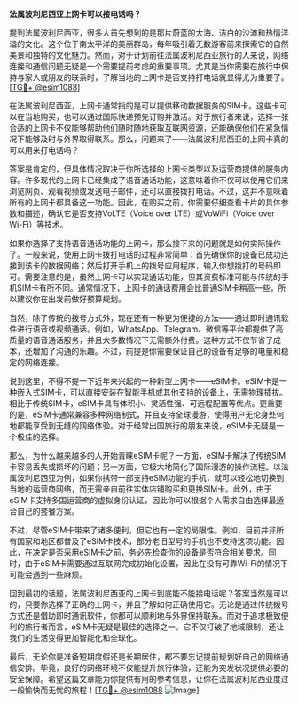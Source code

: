 **法属波利尼西亚上网卡可以接电话吗？**

提到法属波利尼西亚，很多人首先想到的是那片蔚蓝的大海、洁白的沙滩和热情洋溢的文化。这个位于南太平洋的美丽群岛，每年吸引着无数游客前来探索它的自然美景和独特的文化魅力。然而，对于计划前往法属波利尼西亚旅行的人来说，网络连接和通信问题无疑是一个需要提前考虑的重要事项。尤其是当你需要在旅行中保持与家人或朋友的联系时，了解当地的上网卡是否支持打电话就显得尤为重要了。[[TG💪+ @esim1088](https://t.me/s/esim1088)]

在法属波利尼西亚，上网卡通常指的是可以提供移动数据服务的SIM卡。这些卡可以在当地购买，也可以通过国际快递预先订购并激活。对于旅行者来说，选择一张合适的上网卡不仅能够帮助他们随时随地获取互联网资源，还能确保他们在紧急情况下能够及时与外界取得联系。那么，问题来了——法属波利尼西亚的上网卡真的可以用来打电话吗？

答案是肯定的，但具体情况取决于你所选择的上网卡类型以及运营商提供的服务内容。许多现代的上网卡已经集成了语音通话功能，这意味着你不仅可以使用它们来浏览网页、观看视频或发送电子邮件，还可以直接拨打电话。不过，这并不意味着所有的上网卡都具备这一功能。因此，在购买之前，你需要仔细查看卡片的具体参数和描述，确认它是否支持VoLTE（Voice over LTE）或VoWiFi（Voice over Wi-Fi）等技术。

如果你选择了支持语音通话功能的上网卡，那么接下来的问题就是如何实际操作了。一般来说，使用上网卡拨打电话的过程非常简单：首先确保你的设备已成功连接到该卡的数据网络；然后打开手机上的拨号应用程序，输入你想拨打的号码即可。需要注意的是，虽然上网卡可以实现通话功能，但其资费标准可能与传统的手机SIM卡有所不同。通常情况下，上网卡的通话费用会比普通SIM卡稍高一些，所以建议你在出发前做好预算规划。

当然，除了传统的拨号方式外，现在还有一种更为便捷的方法——通过即时通讯软件进行语音或视频通话。例如，WhatsApp、Telegram、微信等平台都提供了高质量的语音通话服务，并且大多数情况下无需额外付费。这种方式不仅节省了成本，还增加了沟通的乐趣。不过，前提是你需要保证自己的设备有足够的电量和稳定的网络连接。

说到这里，不得不提一下近年来兴起的一种新型上网卡——eSIM卡。eSIM卡是一种嵌入式SIM卡，可以直接安装在智能手机或其他支持的设备上，无需物理插拔。相比于传统SIM卡，eSIM卡具有体积小、灵活性强、可远程配置等优点。更重要的是，eSIM卡通常兼容多种网络制式，并且支持全球漫游，使得用户无论身处何地都能享受到无缝的网络体验。对于经常出国旅行的朋友来说，eSIM卡无疑是一个极佳的选择。

那么，为什么越来越多的人开始青睐eSIM卡呢？一方面，eSIM卡解决了传统SIM卡容易丢失或损坏的问题；另一方面，它极大地简化了国际漫游的操作流程。以法属波利尼西亚为例，如果你携带一部支持eSIM功能的手机，就可以轻松地切换到当地的运营商网络，而无需亲自前往实体店铺购买和更换SIM卡。此外，由于eSIM卡支持多国运营商的虚拟身份认证，因此你可以根据个人需求自由选择最适合自己的套餐方案。

不过，尽管eSIM卡带来了诸多便利，但它也有一定的局限性。例如，目前并非所有国家和地区都普及了eSIM卡技术，部分老旧型号的手机也不支持这项功能。因此，在决定是否采用eSIM卡之前，务必先检查你的设备是否符合相关要求。同时，由于eSIM卡需要通过互联网完成初始化设置，因此在没有可靠Wi-Fi的情况下可能会遇到一些麻烦。

回到最初的话题，法属波利尼西亚的上网卡到底能不能接电话呢？答案当然是可以的，只要你选择了正确的上网卡，并且了解如何正确使用它。无论是通过传统拨号方式还是借助即时通讯软件，你都可以顺利地与外界保持联系。而对于追求极致便利的旅行者而言，eSIM卡无疑是最佳的选择之一。它不仅打破了地域限制，还让我们的生活变得更加智能化和全球化。

最后，无论你是准备短期度假还是长期居住，都不要忘记提前规划好自己的网络通信安排。毕竟，良好的网络环境不仅能提升旅行体验，还能为突发状况提供必要的安全保障。希望这篇文章能为你提供有用的参考信息，让你在法属波利尼西亚度过一段愉快而无忧的旅程！[[TG💪+ @esim1088](https://t.me/s/esim1088) ![Image](https://i.postimg.cc/4NQfJmqS/Snipaste-2025-05-13-00-14-12.png)]